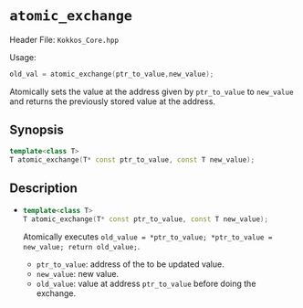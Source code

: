 # `atomic_exchange`

Header File: `Kokkos_Core.hpp`

Usage:
```c++
old_val = atomic_exchange(ptr_to_value,new_value);
```

Atomically sets the value at the address given by `ptr_to_value` to `new_value` and returns the previously stored value at the address.

## Synopsis

```c++
template<class T>
T atomic_exchange(T* const ptr_to_value, const T new_value);
```

## Description

* ```c++
  template<class T>
  T atomic_exchange(T* const ptr_to_value, const T new_value);
  ```

  Atomically executes `old_value = *ptr_to_value; *ptr_to_value = new_value; return old_value;`. 
  * `ptr_to_value`: address of the to be updated value.
  * `new_value`: new value.
  * `old_value`: value at address `ptr_to_value` before doing the exchange.


